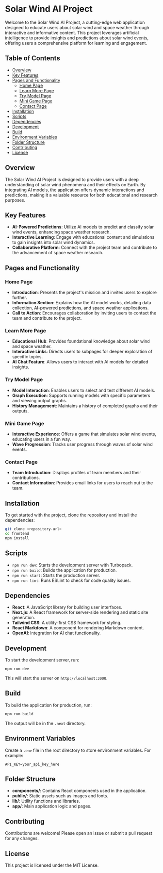 # Solar Wind AI Project

Welcome to the Solar Wind AI Project, a cutting-edge web application designed to educate users about solar wind and space weather through interactive and informative content. This project leverages artificial intelligence to provide insights and predictions about solar wind events, offering users a comprehensive platform for learning and engagement.

## Table of Contents

- [Overview](#overview)
- [Key Features](#key-features)
- [Pages and Functionality](#pages-and-functionality)
  - [Home Page](#home-page)
  - [Learn More Page](#learn-more-page)
  - [Try Model Page](#try-model-page)
  - [Mini Game Page](#mini-game-page)
  - [Contact Page](#contact-page)
- [Installation](#installation)
- [Scripts](#scripts)
- [Dependencies](#dependencies)
- [Development](#development)
- [Build](#build)
- [Environment Variables](#environment-variables)
- [Folder Structure](#folder-structure)
- [Contributing](#contributing)
- [License](#license)

## Overview

The Solar Wind AI Project is designed to provide users with a deep understanding of solar wind phenomena and their effects on Earth. By integrating AI models, the application offers dynamic interactions and predictions, making it a valuable resource for both educational and research purposes.

## Key Features

- **AI-Powered Predictions**: Utilize AI models to predict and classify solar wind events, enhancing space weather research.
- **Interactive Learning**: Engage with educational content and simulations to gain insights into solar wind dynamics.
- **Collaborative Platform**: Connect with the project team and contribute to the advancement of space weather research.

## Pages and Functionality

### Home Page

- **Introduction**: Presents the project's mission and invites users to explore further.
- **Information Section**: Explains how the AI model works, detailing data collection, AI-powered predictions, and space weather applications.
- **Call to Action**: Encourages collaboration by inviting users to contact the team and contribute to the project.

### Learn More Page

- **Educational Hub**: Provides foundational knowledge about solar wind and space weather.
- **Interactive Links**: Directs users to subpages for deeper exploration of specific topics.
- **AI Chat Feature**: Allows users to interact with AI models for detailed insights.

### Try Model Page

- **Model Interaction**: Enables users to select and test different AI models.
- **Graph Execution**: Supports running models with specific parameters and viewing output graphs.
- **History Management**: Maintains a history of completed graphs and their outputs.

### Mini Game Page

- **Interactive Experience**: Offers a game that simulates solar wind events, educating users in a fun way.
- **Wave Progression**: Tracks user progress through waves of solar wind events.

### Contact Page

- **Team Introduction**: Displays profiles of team members and their contributions.
- **Contact Information**: Provides email links for users to reach out to the team.

## Installation

To get started with the project, clone the repository and install the dependencies:

```bash
git clone <repository-url>
cd frontend
npm install
```

## Scripts

- `npm run dev`: Starts the development server with Turbopack.
- `npm run build`: Builds the application for production.
- `npm run start`: Starts the production server.
- `npm run lint`: Runs ESLint to check for code quality issues.

## Dependencies

- **React**: A JavaScript library for building user interfaces.
- **Next.js**: A React framework for server-side rendering and static site generation.
- **Tailwind CSS**: A utility-first CSS framework for styling.
- **React Markdown**: A component for rendering Markdown content.
- **OpenAI**: Integration for AI chat functionality.

## Development

To start the development server, run:

```bash
npm run dev
```

This will start the server on `http://localhost:3000`.

## Build

To build the application for production, run:

```bash
npm run build
```

The output will be in the `.next` directory.

## Environment Variables

Create a `.env` file in the root directory to store environment variables. For example:

```
API_KEY=your_api_key_here
```

## Folder Structure

- **components/**: Contains React components used in the application.
- **public/**: Static assets such as images and fonts.
- **lib/**: Utility functions and libraries.
- **app/**: Main application logic and pages.

## Contributing

Contributions are welcome! Please open an issue or submit a pull request for any changes.

## License

This project is licensed under the MIT License.

